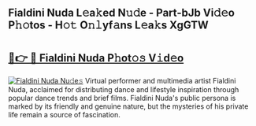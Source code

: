 ## Fialdini Nuda L𝚎a𝚔ed N𝚞𝚍e - Part-bJb Vi𝚍𝚎o P𝚑𝚘tos - H𝚘𝚝 O𝚗𝚕yf𝚊ns L𝚎a𝚔s XgGTW

# <h2><a href="http://kf646rw.oniu.top/?m=Fialdini+Nuda">🔗👉 🔴 Fialdini Nuda P𝚑ot𝚘𝚜 V𝚒d𝚎o</a></h2>

[![Fialdini Nuda Nu𝚍e𝚜](https://i.imgur.com/0qMVB7G.gif)](http://kf646rw.oniu.top/?m=Fialdini+Nuda)
Virtual performer and multimedia artist Fialdini Nuda, acclaimed for distributing dance and lifestyle inspiration through popular dance trends and brief films. Fialdini Nuda's public persona is marked by its friendly and genuine nature, but the mysteries of his private life remain a source of fascination.  
